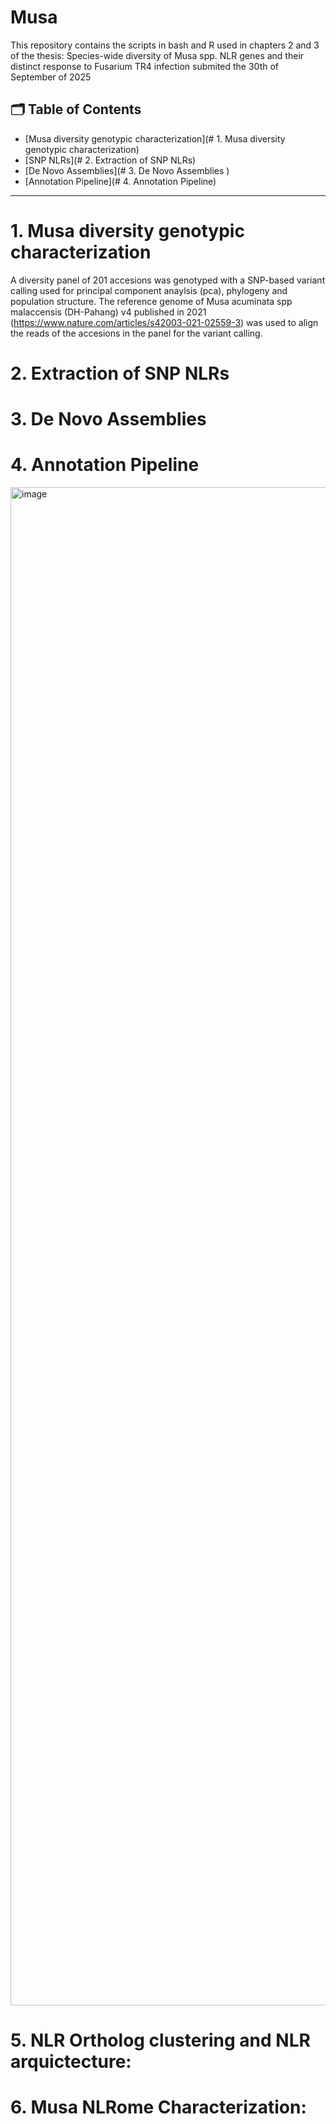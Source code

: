 # Musa
This repository contains the scripts in bash and R used in chapters 2 and 3 of the thesis: Species-wide diversity of Musa spp. NLR genes and their distinct response to Fusarium TR4 infection submited the 30th of September of 2025

## 🗂️ Table of Contents
- [Musa diversity genotypic characterization](# 1. Musa diversity genotypic characterization)
- [SNP NLRs](# 2. Extraction of SNP NLRs)
- [De Novo Assemblies](# 3. De Novo Assemblies )
- [Annotation Pipeline](# 4. Annotation Pipeline)

***
# 1. Musa diversity genotypic characterization  

A diversity panel of 201 accesions was genotyped with a SNP-based variant calling used for principal component anaylsis (pca), phylogeny and population structure. The reference genome of Musa acuminata spp malaccensis (DH-Pahang) v4 published in 2021 (https://www.nature.com/articles/s42003-021-02559-3) was used to align the reads of the accesions in the panel for the variant calling.

# 2. Extraction of SNP NLRs  

# 3. De Novo Assemblies  

# 4. Annotation Pipeline

<img width="4927" height="2429" alt="image" src="https://github.com/user-attachments/assets/5901f554-9c72-4f78-a98c-365e6e405478" />


# 5. NLR Ortholog clustering and NLR arquictecture: 

# 6. Musa NLRome Characterization: 


